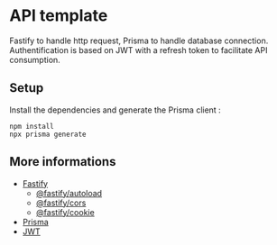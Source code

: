 # API template

Fastify to handle http request, Prisma to handle database connection. Authentification is based on JWT with a refresh token to facilitate API consumption.

## Setup

Install the dependencies and generate the Prisma client :
```
npm install
npx prisma generate
```

## More informations

* [Fastify](https://www.fastify.io/docs/latest/)
  * [@fastify/autoload](https://www.npmjs.com/package/@fastify/autoload)
  * [@fastify/cors](https://www.npmjs.com/package/@fastify/cors)
  * [@fastify/cookie](https://www.npmjs.com/package/@fastify/cookie)
* [Prisma](https://www.prisma.io/docs/getting-started/quickstart)
* [JWT](https://www.npmjs.com/package/jsonwebtoken)